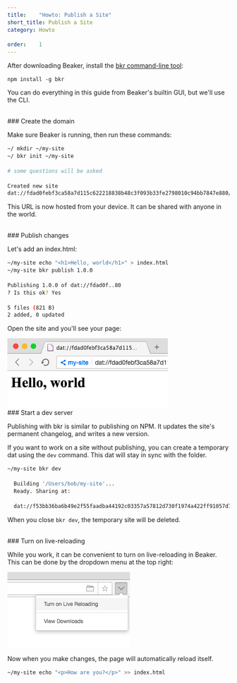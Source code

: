 ```yaml
---
title:    "Howto: Publish a Site"
short_title: Publish a Site
category: Howto

order:    1
---
```


After downloading Beaker, install the [bkr command-line tool](https://github.com/beakerbrowser/bkr):

```
npm install -g bkr
```

You can do everything in this guide from Beaker's builtin GUI, but we'll use the CLI.

<br>
### Create the domain

Make sure Beaker is running, then run these commands:

```bash
~/ mkdir ~/my-site
~/ bkr init ~/my-site

# some questions will be asked

Created new site
dat://fdad0febf3ca58a7d115c622218838b48c3f093b33fe2798010c94bb7847e880/ # your URL will differ

```

This URL is now hosted from your device.
It can be shared with anyone in the world.

<br>
### Publish changes

Let's add an index.html:

```bash
~/my-site echo "<h1>Hello, world</h1>" > index.html
~/my-site bkr publish 1.0.0

Publishing 1.0.0 of dat://fdad0f..80
? Is this ok? Yes

5 files (821 B)
2 added, 0 updated
```

Open the site and you'll see your page:

<img src="/img/getting-started-screen-helloworld.png" class="bordered">

<br>
### Start a dev server

Publishing with bkr is similar to publishing on NPM.
It updates the site's permanent changelog, and writes a new version.

If you want to work on a site without publishing, you can create a temporary dat using the `dev` command.
This dat will stay in sync with the folder.

```bash
~/my-site bkr dev

  Building '/Users/bob/my-site'...
  Ready. Sharing at:

  dat://f53bb36ba6b49e2f55faadba44192c03357a57812d730f1974a422ff91057d7b # again, your url will differ
```

When you close `bkr dev`, the temporary site will be deleted.

<br>
### Turn on live-reloading

While you work, it can be convenient to turn on live-reloading in Beaker.
This can be done by the dropdown menu at the top right:

<img src="/img/getting-started-screen-livereload.png" class="bordered">

Now when you make changes, the page will automatically reload itself.

```bash
~/my-site echo "<p>How are you?</p>" >> index.html
```